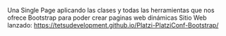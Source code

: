 Una Single Page aplicando las clases y todas las herramientas que nos ofrece Bootstrap para poder crear paginas web dinámicas
Sitio Web lanzado: https://tetsudevelopment.github.io/Platzi-PlatziConf-Bootstrap/